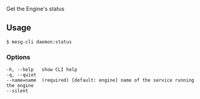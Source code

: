 Get the Engine's status

## Usage
```
$ mesg-cli daemon:status
```

### Options
```
-h, --help   show CLI help
-q, --quiet
--name=name  (required) [default: engine] name of the service running the engine
--silent
```
